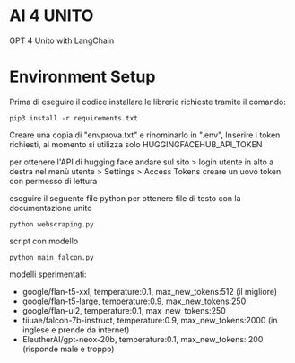 # AI 4 UNITO
GPT 4 Unito with LangChain

# Environment Setup
Prima di eseguire il codice installare le librerie richieste tramite il comando:

```shell
pip3 install -r requirements.txt
```
Creare una copia di "envprova.txt" e rinominarlo in ".env",
Inserire i token richiesti, al momento si utilizza solo HUGGINGFACEHUB_API_TOKEN

per ottenere l'API di hugging face andare sul sito > login utente
in alto a destra nel menù utente > Settings > Access Tokens
creare un uovo token con permesso di lettura


eseguire il seguente file python per ottenere file di testo con la documentazione unito 
```shell
python webscraping.py
```


script con modello
```shell
python main_falcon.py
```


modelli sperimentati:
* google/flan-t5-xxl, temperature:0.1, max_new_tokens:512 (il migliore)
* google/flan-t5-large, temperature:0.9, max_new_tokens:250 
* google/flan-ul2, temperature:0.1, max_new_tokens:250
* tiiuae/falcon-7b-instruct, temperature:0.9, max_new_tokens:2000 (in inglese e prende da internet)
* EleutherAI/gpt-neox-20b, temperature:0.1, max_new_tokens: 200 (risponde male e troppo)

